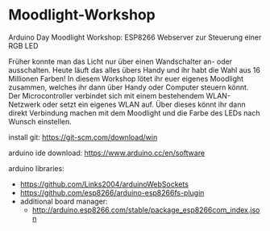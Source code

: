 # Moodlight-Workshop
Arduino Day Moodlight Workshop: ESP8266 Webserver zur Steuerung einer RGB LED

Früher konnte man das Licht nur über einen Wandschalter an- oder ausschalten. Heute läuft das alles übers Handy und ihr habt die Wahl aus 16 Millionen Farben!
In diesem Workshop lötet ihr euer eigenes Moodlight zusammen, welches ihr dann über Handy oder Computer steuern könnt. Der Microcontroller verbindet sich mit einem bestehendem WLAN-Netzwerk oder setzt ein eigenes WLAN auf. Über dieses könnt ihr dann direkt Verbindung machen mit dem Moodlight und die Farbe des LEDs nach Wunsch einstellen.

install git:
https://git-scm.com/download/win

arduino ide download:
https://www.arduino.cc/en/software

arduino libraries:
- https://github.com/Links2004/arduinoWebSockets
- https://github.com/esp8266/arduino-esp8266fs-plugin
- additional board manager:
	- http://arduino.esp8266.com/stable/package_esp8266com_index.json
